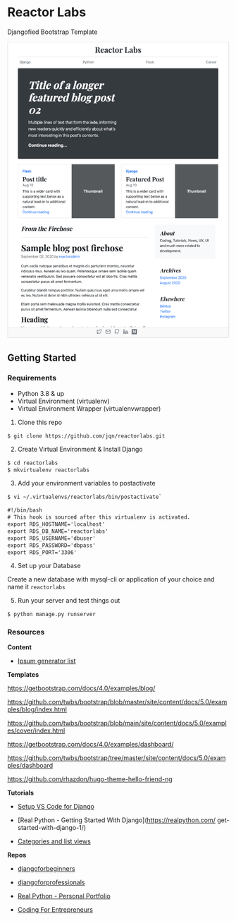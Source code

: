# Reactor Labs

Djangofied Bootstrap Template

![featured-image](https://raw.githubusercontent.com/jqn/reactorlabs/master/static/images/djangofy-blog.png)

## Getting Started

### Requirements

- Python 3.8 & up
- Virtual Environment (virtualenv)
- Virtual Environment Wrapper (virtualenvwrapper)

1. Clone this repo

```
$ git clone https://github.com/jqn/reactorlabs.git
```

2. Create Virtual Environment & Install Django

```
$ cd reactorlabs
$ mkvirtualenv reactorlabs
```

3. Add your environment variables to postactivate

```
$ vi ~/.virtualenvs/reactorlabs/bin/postactivate`
```

```
#!/bin/bash
# This hook is sourced after this virtualenv is activated.
export RDS_HOSTNAME='localhost'
export RDS_DB_NAME='reactorlabs'
export RDS_USERNAME='dbuser'
export RDS_PASSWORD='dbpass'
export RDS_PORT='3306'
```

4. Set up your Database

Create a new database with mysql-cli or application of your choice and name it `reactorlabs`

5. Run your server and test things out

```
$ python manage.py runserver
```

### Resources

**Content**

- [Ipsum generator list](https://www.shopify.com/partners/blog/79940998-15-funny-lorem-ipsum-generators-to-shake-up-your-design-mockups)

**Templates**

https://getbootstrap.com/docs/4.0/examples/blog/

https://github.com/twbs/bootstrap/blob/master/site/content/docs/5.0/examples/blog/index.html

https://github.com/twbs/bootstrap/blob/main/site/content/docs/5.0/examples/cover/index.html

https://getbootstrap.com/docs/4.0/examples/dashboard/

https://github.com/twbs/bootstrap/tree/master/site/content/docs/5.0/examples/dashboard

https://github.com/rhazdon/hugo-theme-hello-friend-ng

**Tutorials**

- [Setup VS Code for Django](https://automationpanda.com/2018/02/08/django-projects-in-visual-studio-code/)

- [Real Python - Getting Started With Django](https://realpython.com/
  get-started-with-django-1/)

- [Categories and list views](https://www.agiliq.com/blog/2017/12/when-and-how-use-django-listview/)

**Repos**

- [djangoforbeginners](https://github.com/wsvincent/djangoforbeginners)

- [djangoforprofessionals](https://github.com/wsvincent/djangoforprofessionals)

- [Real Python - Personal Portfolio](https://github.com/realpython/materials/tree/4dd5d79634efbffeb8999052a9e94b3dba4b25ba/rp-portfolio)

- [Coding For Entrepreneurs](https://github.com/codingforentrepreneurs)
